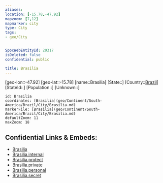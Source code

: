 ```yaml
---
aliases: 
location: [-15.78,-47.92]
mapzoom: [7,12] 
mapmarker: city 
type: City
tags:
- geo/City


SpocWebEntityId: 29317
isDeleted: false
confidential: public

title: Brasilia
---
```

[geo-lon::-47.92]
[geo-lat::-15.78]
[name::Brasilia]
[State::]
[Country::[Brazil](geo/Continent/South-America/Brazil.md)]
[StateId::]
[Population::]
[Unknown::]


```leaflet
id: Brasilia
coordinates: [Brasilia](geo/Continent/South-America/Brazil/City/Brasilia.md)
markerFile: [Brasilia](geo/Continent/South-America/Brazil/City/Brasilia.md)
defaultZoom: 11 
maxZoom: 18
```


## Confidential Links & Embeds: 
- [Brasilia](../../../../../../_public/geo/Continent/South-America/Brazil/City/Brasilia.md) 
- [Brasilia.internal](../../../../../../_internal/geo/Continent/South-America/Brazil/City/Brasilia.internal.md) 
- [Brasilia.protect](../../../../../../_protect/geo/Continent/South-America/Brazil/City/Brasilia.protect.md) 
- [Brasilia.private](../../../../../../_private/geo/Continent/South-America/Brazil/City/Brasilia.private.md) 
- [Brasilia.personal](../../../../../../_personal/geo/Continent/South-America/Brazil/City/Brasilia.personal.md) 
- [Brasilia.secret](../../../../../../_secret/geo/Continent/South-America/Brazil/City/Brasilia.secret.md) 
